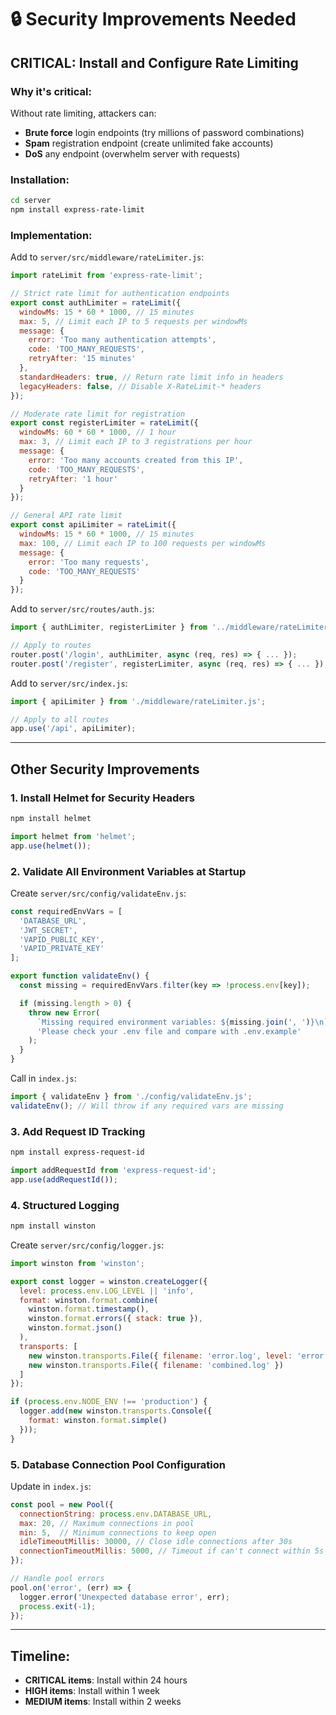 # 🔒 Security Improvements Needed

## CRITICAL: Install and Configure Rate Limiting

### Why it's critical:
Without rate limiting, attackers can:
- **Brute force** login endpoints (try millions of password combinations)
- **Spam** registration endpoint (create unlimited fake accounts)
- **DoS** any endpoint (overwhelm server with requests)

### Installation:
```bash
cd server
npm install express-rate-limit
```

### Implementation:

Add to `server/src/middleware/rateLimiter.js`:
```javascript
import rateLimit from 'express-rate-limit';

// Strict rate limit for authentication endpoints
export const authLimiter = rateLimit({
  windowMs: 15 * 60 * 1000, // 15 minutes
  max: 5, // Limit each IP to 5 requests per windowMs
  message: {
    error: 'Too many authentication attempts',
    code: 'TOO_MANY_REQUESTS',
    retryAfter: '15 minutes'
  },
  standardHeaders: true, // Return rate limit info in headers
  legacyHeaders: false, // Disable X-RateLimit-* headers
});

// Moderate rate limit for registration
export const registerLimiter = rateLimit({
  windowMs: 60 * 60 * 1000, // 1 hour
  max: 3, // Limit each IP to 3 registrations per hour
  message: {
    error: 'Too many accounts created from this IP',
    code: 'TOO_MANY_REQUESTS',
    retryAfter: '1 hour'
  }
});

// General API rate limit
export const apiLimiter = rateLimit({
  windowMs: 15 * 60 * 1000, // 15 minutes
  max: 100, // Limit each IP to 100 requests per windowMs
  message: {
    error: 'Too many requests',
    code: 'TOO_MANY_REQUESTS'
  }
});
```

Add to `server/src/routes/auth.js`:
```javascript
import { authLimiter, registerLimiter } from '../middleware/rateLimiter.js';

// Apply to routes
router.post('/login', authLimiter, async (req, res) => { ... });
router.post('/register', registerLimiter, async (req, res) => { ... });
```

Add to `server/src/index.js`:
```javascript
import { apiLimiter } from './middleware/rateLimiter.js';

// Apply to all routes
app.use('/api', apiLimiter);
```

---

## Other Security Improvements

### 1. Install Helmet for Security Headers
```bash
npm install helmet
```

```javascript
import helmet from 'helmet';
app.use(helmet());
```

### 2. Validate All Environment Variables at Startup
Create `server/src/config/validateEnv.js`:
```javascript
const requiredEnvVars = [
  'DATABASE_URL',
  'JWT_SECRET',
  'VAPID_PUBLIC_KEY',
  'VAPID_PRIVATE_KEY'
];

export function validateEnv() {
  const missing = requiredEnvVars.filter(key => !process.env[key]);

  if (missing.length > 0) {
    throw new Error(
      `Missing required environment variables: ${missing.join(', ')}\n` +
      'Please check your .env file and compare with .env.example'
    );
  }
}
```

Call in `index.js`:
```javascript
import { validateEnv } from './config/validateEnv.js';
validateEnv(); // Will throw if any required vars are missing
```

### 3. Add Request ID Tracking
```bash
npm install express-request-id
```

```javascript
import addRequestId from 'express-request-id';
app.use(addRequestId());
```

### 4. Structured Logging
```bash
npm install winston
```

Create `server/src/config/logger.js`:
```javascript
import winston from 'winston';

export const logger = winston.createLogger({
  level: process.env.LOG_LEVEL || 'info',
  format: winston.format.combine(
    winston.format.timestamp(),
    winston.format.errors({ stack: true }),
    winston.format.json()
  ),
  transports: [
    new winston.transports.File({ filename: 'error.log', level: 'error' }),
    new winston.transports.File({ filename: 'combined.log' })
  ]
});

if (process.env.NODE_ENV !== 'production') {
  logger.add(new winston.transports.Console({
    format: winston.format.simple()
  }));
}
```

### 5. Database Connection Pool Configuration
Update in `index.js`:
```javascript
const pool = new Pool({
  connectionString: process.env.DATABASE_URL,
  max: 20, // Maximum connections in pool
  min: 5,  // Minimum connections to keep open
  idleTimeoutMillis: 30000, // Close idle connections after 30s
  connectionTimeoutMillis: 5000, // Timeout if can't connect within 5s
});

// Handle pool errors
pool.on('error', (err) => {
  logger.error('Unexpected database error', err);
  process.exit(-1);
});
```

---

## Timeline:
- **CRITICAL items**: Install within 24 hours
- **HIGH items**: Install within 1 week
- **MEDIUM items**: Install within 2 weeks
